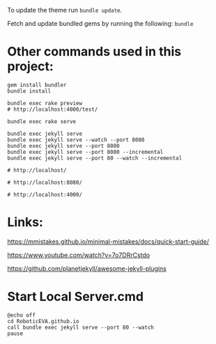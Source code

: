 To update the theme run `bundle update`.

Fetch and update bundled gems by running the following: `bundle`

# Other commands used in this project:

```
gem install bundler
bundle install

bundle exec rake preview
# http://localhost:4000/test/

bundle exec rake serve

bundle exec jekyll serve
bundle exec jekyll serve --watch --port 8080
bundle exec jekyll serve --port 8080
bundle exec jekyll serve --port 8080 --incremental
bundle exec jekyll serve --port 80 --watch --incremental

# http://localhost/

# http://localhost:8080/

# http://localhost:4000/
```

# Links:

https://mmistakes.github.io/minimal-mistakes/docs/quick-start-guide/

https://www.youtube.com/watch?v=7o7DRrCstdo

https://github.com/planetjekyll/awesome-jekyll-plugins

# Start Local Server.cmd

```
@echo off
cd RoboticEVA.github.io
call bundle exec jekyll serve --port 80 --watch
pause
```